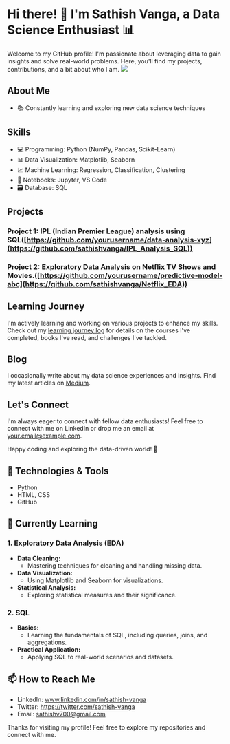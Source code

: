 



# Hi there! 👋 I'm Sathish Vanga, a Data Science Enthusiast 📊

Welcome to my GitHub profile! I'm passionate about leveraging data to gain insights and solve real-world problems. Here, you'll find my projects, contributions, and a bit about who I am.
![](https://komarev.com/ghpvc/?username=your-github-sathishvanga&color=brightgreen)

## About Me
- 📚 Constantly learning and exploring new data science techniques

## Skills

- 💻 Programming: Python (NumPy, Pandas, Scikit-Learn)
- 📊 Data Visualization: Matplotlib, Seaborn
- 📈 Machine Learning: Regression, Classification, Clustering
- 📓 Notebooks: Jupyter, VS Code
- 🗃️ Database: SQL

## Projects

### Project 1: IPL (Indian Premier League) analysis using SQL([https://github.com/yourusername/data-analysis-xyz](https://github.com/sathishvanga/IPL_Analysis_SQL))


### Project 2: Exploratory Data Analysis on Netflix TV Shows and Movies.([https://github.com/yourusername/predictive-model-abc](https://github.com/sathishvanga/Netflix_EDA))


## Learning Journey

I'm actively learning and working on various projects to enhance my skills. Check out my [learning journey log](learning-journey.md) for details on the courses I've completed, books I've read, and challenges I've tackled.

## Blog

I occasionally write about my data science experiences and insights. Find my latest articles on [Medium](https://medium.com/@yourmedium).

## Let's Connect

I'm always eager to connect with fellow data enthusiasts! Feel free to connect with me on LinkedIn or drop me an email at your.email@example.com.

Happy coding and exploring the data-driven world! 🚀









## 🔧 Technologies & Tools

- Python
- HTML, CSS
- GitHub

## 🌱 Currently Learning

### 1. Exploratory Data Analysis (EDA)
- **Data Cleaning:**
  - Mastering techniques for cleaning and handling missing data.
- **Data Visualization:**
  - Using Matplotlib and Seaborn for visualizations.
- **Statistical Analysis:**
  - Exploring statistical measures and their significance.
 
### 2. SQL
- **Basics:**
  - Learning the fundamentals of SQL, including queries, joins, and aggregations.
- **Practical Application:**
  - Applying SQL to real-world scenarios and datasets.


## 📫 How to Reach Me

- LinkedIn: www.linkedin.com/in/sathish-vanga
- Twitter: https://twitter.com/sathish-vanga
- Email: sathishv700@gmail.com


Thanks for visiting my profile! Feel free to explore my repositories and connect with me.

